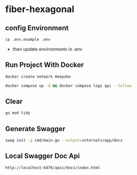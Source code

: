 # fiber-hexagonal

## config Environment

```bash
cp .env.example .env
```

- then update environments in .env

## Run Project With Docker

```bash
docker create network Heepoke
```

```bash
docker compose up -d && docker compose logs api --follow
```

## Clear

```bash
go mod tidy
```

## Generate Swagger

```bash
swag init -g cmd/main.go --output=internals/app/docs
```

## Local Swagger Doc Api

```bash
http://localhost:6476/apis/docs/index.html
```
